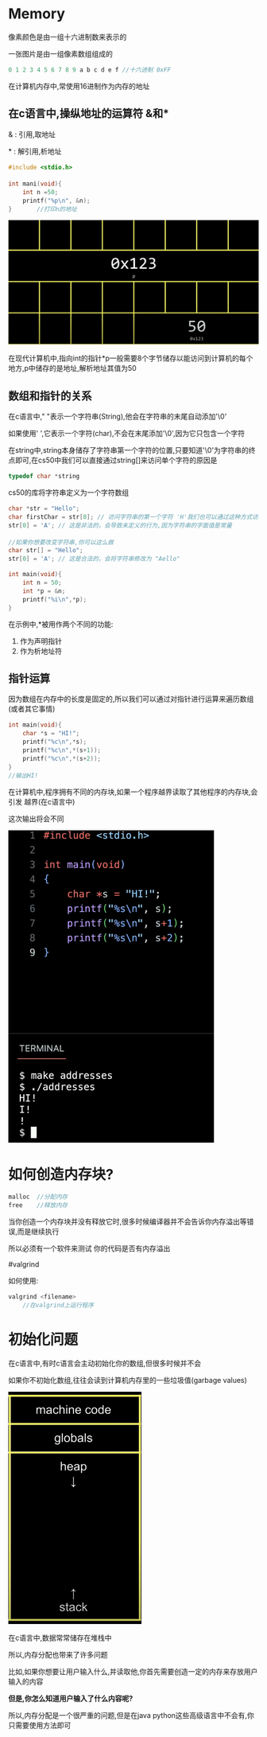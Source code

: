 # Memory

 像素颜色是由一组十六进制数来表示的

一张图片是由一组像素数组组成的



```c
0 1 2 3 4 5 6 7 8 9 a b c d e f //十六进制 0xFF
```



在计算机内存中,常使用16进制作为内存的地址



## 在c语言中,操纵地址的运算符 **&**和*****

& : 引用,取地址

\* : 解引用,析地址



```c
#include <stdio.h>

int mani(void){
    int n =50;
    printf("%p\n", &n);
}		//打印n的地址
```

![image-20231020192510339](./img/image-20231020192510339.png)

 在现代计算机中,指向int的指针*p一般需要8个字节储存以能访问到计算机的每个地方,p中储存的是地址,解析地址其值为50



## 数组和指针的关系

在c语言中," "表示一个字符串(String),他会在字符串的末尾自动添加'\0'

如果使用' ',它表示一个字符(char),不会在末尾添加'\0',因为它只包含一个字符



在string中,string本身储存了字符串第一个字符的位置,只要知道'\0'为字符串的终点即可,在cs50中我们可以直接通过string[]来访问单个字符的原因是

```c
typedef char *string
```

cs50的库将字符串定义为一个字符数组

```c
char *str = "Hello";
char firstChar = str[0]; // 访问字符串的第一个字符 'H'我们也可以通过这种方式访问字符串的单个字符
str[0] = 'A'; // 这是非法的，会导致未定义的行为,因为字符串的字面值是常量

//如果你想要改变字符串,你可以这么做
char str[] = "Hello";
str[0] = 'A'; // 这是合法的，会将字符串修改为 "Aello"

```



```c
int main(void){
    int n = 50;
    int *p = &n;
    printf("%i\n",*p);
}
```

在示例中,*被用作两个不同的功能:

1. 作为声明指针
2. 作为析地址符



## 指针运算

因为数组在内存中的长度是固定的,所以我们可以通过对指针进行运算来遍历数组(或者其它事情)

```c
int main(void){
	char *s = "HI!";
    printf("%c\n",*s);
    printf("%c\n",*(s+1));
    printf("%c\n",*(s+2));
}
//输出HI!
```

在计算机中,程序拥有不同的内存块,如果一个程序越界读取了其他程序的内存块,会引发 越界(在c语言中)



这次输出将会不同

![image-20231022100528934](./img/image-20231022100528934.png)



# 如何创造内存块?

```c
malloc  //分配内存
free	//释放内存
```

当你创造一个内存块并没有释放它时,很多时候编译器并不会告诉你内存溢出等错误,而是继续执行



所以必须有一个软件来测试 你的代码是否有内存溢出



#valgrind

如何使用:

```c
valgrind <filename>
    //在valgrind上运行程序
```



# 初始化问题

在c语言中,有时c语言会主动初始化你的数组,但很多时候并不会

如果你不初始化数组,往往会读到计算机内存里的一些垃圾值(garbage values)



![image-20231022111152078](./img/image-20231022111152078.png)

在c语言中,数据常常储存在堆栈中

所以,内存分配也带来了许多问题



比如,如果你想要让用户输入什么,并读取他,你首先需要创造一定的内存来存放用户输入的内容

**但是,你怎么知道用户输入了什么内容呢?**

所以,内存分配是一个很严重的问题,但是在java  python这些高级语言中不会有,你只需要使用方法即可










